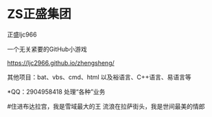 # ZS正盛集团
正盛ljc966


一个无关紧要的GitHub小游戏

https://ljc2966.github.io/zhengsheng/


其他项目：bat、vbs、cmd、html 以及裕语言、C++语言、易语言等



*QQ：2904958418
处理“各种”业务

#住进布达拉宫，我是雪域最大的王
流浪在拉萨街头，我是世间最美的情郎
